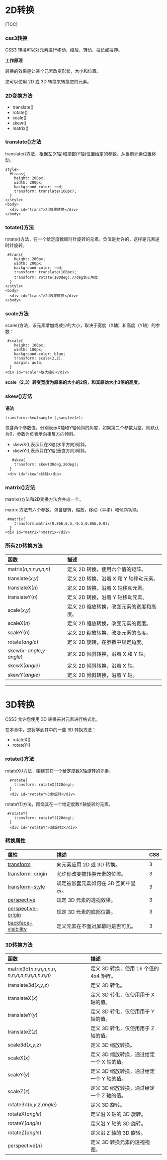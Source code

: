 # 2D转换

[TOC]

### css3转换

CSS3 转换可以对元素进行移动、缩放、转动、拉长或拉伸。

**工作原理**

转换的效果是让某个元素改变形状，大小和位置。

您可以使用 2D 或 3D 转换来转换您的元素。

### 2D变换方法

- translate()
- rotate()
- scale()
- skew()
- matrix()

### translate()方法

translate()方法，根据左(X轴)和顶部(Y轴)位置给定的参数，从当前元素位置移动。

```
style>
  #trans{
    height: 200px;
    width: 200px;
    background-color: red;
    transform: translate(100px);
  }
</style>
<body>
  <div id="trans">2d效果转换</div>
</body>
```

### totate()方法

rotate()方法，在一个给定度数顺时针旋转的元素。负值是允许的，这样是元素逆时针旋转。

```
 #trans{
    height: 200px;
    width: 200px;
    background-color: red;
    transform: translate(100px);
    transform: rotate(180deg);//deg表示角度
  }
</style>
<body>
  <div id="trans">2d效果转换</div>
</body>
```

### scale方法

scale()方法，该元素增加或减少的大小，取决于宽度（X轴）和高度（Y轴）的参数：

```
 #scale{
    height: 100px;
    width: 100px;
    background-color: blue;
    transform: scale(2,2);
    margin: auto;
  }
<div id="scale">放大缩小</div>
```

**scale（2,3）转变宽度为原来的大小的2倍，和其原始大小3倍的高度。**

### skew()方法

**语法**

```
transform:skew(<angle [,<angle>]>);
```

包含两个参数值，分别表示X轴和Y轴倾斜的角度，如果第二个参数为空，则默认为0，参数为负表示向相反方向倾斜。

- skewX(<angle>);表示只在X轴(水平方向)倾斜。
- skewY(<angle>);表示只在Y轴(垂直方向)倾斜。

```
   #skew{
    transform: skew(30deg,20deg);
  }
 <div id="skew">倾斜</div>
```

### matrix()方法

matrix()方法和2D变换方法合并成一个。

matrix 方法有六个参数，包含旋转，缩放，移动（平移）和倾斜功能。

```
 #matrix{
    transform:matrix(0.866,0.5,-0.5,0.866,0,0);
  }
<div id="matrix">matrix</div>
```

### 所有2D转换方法

| 函数                            | 描述                                     |
| :------------------------------ | :--------------------------------------- |
| matrix(*n*,*n*,*n*,*n*,*n*,*n*) | 定义 2D 转换，使用六个值的矩阵。         |
| translate(*x*,*y*)              | 定义 2D 转换，沿着 X 和 Y 轴移动元素。   |
| translateX(*n*)                 | 定义 2D 转换，沿着 X 轴移动元素。        |
| translateY(*n*)                 | 定义 2D 转换，沿着 Y 轴移动元素。        |
| scale(*x*,*y*)                  | 定义 2D 缩放转换，改变元素的宽度和高度。 |
| scaleX(*n*)                     | 定义 2D 缩放转换，改变元素的宽度。       |
| scaleY(*n*)                     | 定义 2D 缩放转换，改变元素的高度。       |
| rotate(*angle*)                 | 定义 2D 旋转，在参数中规定角度。         |
| skew(*x-angle*,*y-angle*)       | 定义 2D 倾斜转换，沿着 X 和 Y 轴。       |
| skewX(*angle*)                  | 定义 2D 倾斜转换，沿着 X 轴。            |
| skewY(*angle*)                  | 定义 2D 倾斜转换，沿着 Y 轴。            |

****

# 3D转换



CSS3 允许您使用 3D 转换来对元素进行格式化。

在本章中，您将学到其中的一些 3D 转换方法：

- rotateX()
- rotateY()

### rotate()方法

rotateX()方法，围绕其在一个给定度数X轴旋转的元素。

```
  #rotate{
    transform: rotateX(120deg);
  }
  <div id="rotate">3dX旋转</div>
```

rotateY()方法，围绕其在一个给定度数Y轴旋转的元素。

```
 #rotateY{
    transform: rotateY(120deg);
  }
  <div id="rotateY">3d旋转2</div>
```

### 转换属性

| 属性                                                         | 描述                                 | CSS  |
| :----------------------------------------------------------- | :----------------------------------- | :--- |
| [transform](https://www.runoob.com/cssref/css3-pr-transform.html) | 向元素应用 2D 或 3D 转换。           | 3    |
| [transform-origin](https://www.runoob.com/cssref/css3-pr-transform-origin.html) | 允许你改变被转换元素的位置。         | 3    |
| [transform-style](https://www.runoob.com/cssref/css3-pr-transform-style.html) | 规定被嵌套元素如何在 3D 空间中显示。 | 3    |
| [perspective](https://www.runoob.com/cssref/css3-pr-perspective.html) | 规定 3D 元素的透视效果。             | 3    |
| [perspective-origin](https://www.runoob.com/cssref/css3-pr-perspective-origin.html) | 规定 3D 元素的底部位置。             | 3    |
| [backface-visibility](https://www.runoob.com/cssref/css3-pr-backface-visibility.html) | 定义元素在不面对屏幕时是否可见。     | 3    |

### 3D转换方法

| 函数                                                         | 描述                                      |
| :----------------------------------------------------------- | :---------------------------------------- |
| matrix3d(*n*,*n*,*n*,*n*,*n*,*n*, *n*,*n*,*n*,*n*,*n*,*n*,*n*,*n*,*n*,*n*) | 定义 3D 转换，使用 16 个值的 4x4 矩阵。   |
| translate3d(*x*,*y*,*z*)                                     | 定义 3D 转化。                            |
| translateX(*x*)                                              | 定义 3D 转化，仅使用用于 X 轴的值。       |
| translateY(*y*)                                              | 定义 3D 转化，仅使用用于 Y 轴的值。       |
| translateZ(*z*)                                              | 定义 3D 转化，仅使用用于 Z 轴的值。       |
| scale3d(*x*,*y*,*z*)                                         | 定义 3D 缩放转换。                        |
| scaleX(*x*)                                                  | 定义 3D 缩放转换，通过给定一个 X 轴的值。 |
| scaleY(*y*)                                                  | 定义 3D 缩放转换，通过给定一个 Y 轴的值。 |
| scaleZ(*z*)                                                  | 定义 3D 缩放转换，通过给定一个 Z 轴的值。 |
| rotate3d(*x*,*y*,*z*,*angle*)                                | 定义 3D 旋转。                            |
| rotateX(*angle*)                                             | 定义沿 X 轴的 3D 旋转。                   |
| rotateY(*angle*)                                             | 定义沿 Y 轴的 3D 旋转。                   |
| rotateZ(*angle*)                                             | 定义沿 Z 轴的 3D 旋转。                   |
| perspective(*n*)                                             | 定义 3D 转换元素的透视视图。              |